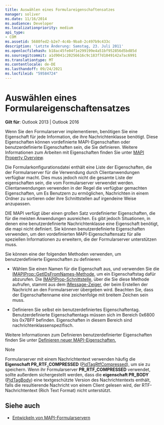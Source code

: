 ```yaml
---
title: Auswählen eines Formulareigenschaftensatzes
manager: soliver
ms.date: 11/16/2014
ms.audience: Developer
ms.localizationpriority: medium
api_type:
- COM
ms.assetid: 5680fed2-b2e7-4c4b-9ba8-2c497b9c433c
description: 'Letzte Änderung: Samstag, 23. Juli 2011'
ms.openlocfilehash: b18ac45fe04f1e299199e4a51bf952856d5bd85d
ms.sourcegitcommit: a1d9041c20256616c9c183f7d1049142a7ac6991
ms.translationtype: MT
ms.contentlocale: de-DE
ms.lasthandoff: 09/24/2021
ms.locfileid: "59584724"
---
```

# <a name="choosing-a-forms-property-set"></a>Auswählen eines Formulareigenschaftensatzes

**Gilt für**: Outlook 2013 | Outlook 2016 
  
Wenn Sie den Formularserver implementieren, benötigen Sie eine Eigenschaft für jede Information, die ihre Nachrichtenklasse benötigt. Diese Eigenschaften können vordefinierte MAPI-Eigenschaften oder benutzerdefinierte Eigenschaften sein, die Sie definieren. Weitere Informationen zum Arbeiten mit Eigenschaften finden Sie unter [MAPI Property Overview](mapi-property-overview.md).
  
Die Formularkonfigurationsdatei enthält eine Liste der Eigenschaften, die der Formularserver für die Verwendung durch Clientanwendungen verfügbar macht. Dies muss jedoch nicht die gesamte Liste der eigenschaften sein, die vom Formularserver verwendet werden. Clientanwendungen verwenden in der Regel die verfügbar gemachten Eigenschaften, um Es Benutzern zu ermöglichen, Nachrichten in einem Ordner zu sortieren oder ihre Schnittstellen auf irgendeine Weise anzupassen.
  
DIE MAPI verfügt über einen großen Satz vordefinierter Eigenschaften, die für die meisten Anwendungen ausreichen. Es gibt jedoch Situationen, in denen eine benutzerdefinierte Nachrichtenklasse eine Eigenschaft benötigt, die mapi nicht definiert. Sie können benutzerdefinierte Eigenschaften verwenden, um den vordefinierten MAPI-Eigenschaftensatz für alle speziellen Informationen zu erweitern, die der Formularserver unterstützen muss.
  
Sie können eine der folgenden Methoden verwenden, um benutzerdefinierte Eigenschaften zu definieren:
  
- Wählen Sie einen Namen für die Eigenschaft aus, und verwenden Sie die [IMAPIProp::GetIDsFromNames-Methode,](imapiprop-getidsfromnames.md) um ein Eigenschaftstag dafür abzurufen. Die [IMAPIProp-Schnittstelle,](imapipropiunknown.md) über die Sie diese Methode aufrufen, stammt aus dem [IMessage-Zeiger,](imessageimapiprop.md) der beim Erstellen der Nachricht an den Formularserver übergeben wird. Beachten Sie, dass der Eigenschaftenname eine zeichenfolge mit breitem Zeichen sein muss. 
    
- Definieren Sie selbst ein benutzerdefiniertes Eigenschaftentag. Benutzerdefinierte Eigenschaftentags müssen sich im Bereich 0x6800 bis 0x7BFF befinden. Eigenschaften in diesem Bereich sind nachrichtenklassenspezifisch.
    
Weitere Informationen zum Definieren benutzerdefinierter Eigenschaften finden Sie unter [Definieren neuer MAPI-Eigenschaften.](defining-new-mapi-properties.md)
  
> [!NOTE]
> Formularserver mit einem Nachrichtentext verwenden häufig die **Eigenschaft PR_RTF_COMPRESSED** ([PidTagRtfCompressed](pidtagrtfcompressed-canonical-property.md)), um sie zu speichern. Wenn ihr Formularserver **PR_RTF_COMPRESSED** verwendet, sollte außerdem sichergestellt werden, dass die **eigenschaft PR_BODY** ([PidTagBody](pidtagbody-canonical-property.md)) eine textgeschützte Version des Nachrichtentexts enthält, falls die resultierende Nachricht von einem Client gelesen wird, der RTF-Nachrichtentext (Rich Text Format) nicht unterstützt. 
  
## <a name="see-also"></a>Siehe auch

- [Entwickeln von MAPI-Formularservern](developing-mapi-form-servers.md)


